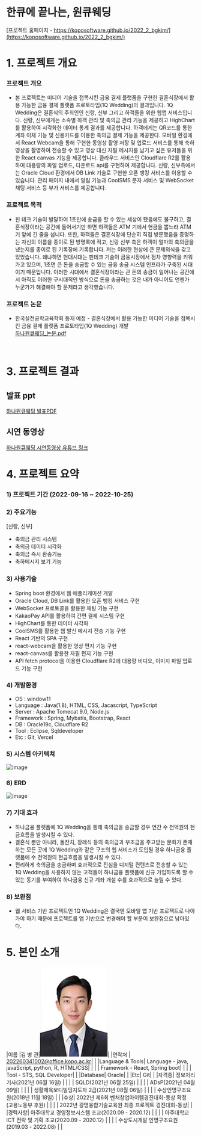 # 한큐에 끝나는, 원큐웨딩

[프로젝트 홈페이지 - https://koposoftware.github.io/2022_2_bgkim/](https://koposoftware.github.io/2022_2_bgkim/)

# 1. 프로젝트 개요

### 프로젝트 개요
* 본 프로젝트는 미디어 기술을 접목시킨 금융 결제 플랫폼을 구현한 결혼식장에서 활용 가능한 금융 결제 플랫폼 프로토타입(1Q Wedding)의 결과입니다. 
1Q Wedding은 결혼식의 주최인인 신랑, 신부 그리고 하객들을 위한 웹앱 서비스입니다. 
신랑, 신부에게는 소속별 하객 관리 및 축의금 관리 기능을 제공하고 HighChart를 활용하여 시각화한 데이터 통계 결과를 제공합니다. 
하객에게는 QR코드를 통한 계좌 이체 기능 및 신용카드를 이용한 축의금 결제 기능을 제공한다. 모바일 환경에서 React Webcam을 통해 구현한 동영상 촬영 저장 및 업로드 서비스를 통해 축하 영상을 촬영하여 전송할 수 있고 영상 대신 자필 메시지를 남기고 싶은 유저들을 위한 React canvas 기능을 제공합니다.
클라우드 서비스인 Cloudflare R2를 활용하여 대용량의 파일 업로드, 다운로드 api를 구현하여 제공합니다. 신랑, 신부측에서는 Oracle Cloud 환경에서 DB Link 기술로 구현한 오픈 뱅킹 서비스를 이용할 수 있습니다. 
관리 페이지 내에서 알림 기능과 CoolSMS 문자 서비스 및 WebSocket 채팅 서비스 등 부가 서비스를 제공합니다.


### 프로젝트 목적
* 핀 테크 기술이 발달하여 1초만에 송금을 할 수 있는 세상이 됐음에도 불구하고, 결혼식장이라는 공간에 들어서기만 하면 하객들은 ATM 기에서 현금을 뽑느라 ATM기 앞에 긴 줄을 섭니다.
또한, 하객들은 결혼식장에 단순히 직접 방문했음을 증명하는 자신의 이름을 종이로 된 방명록에 적고, 신랑 신부 측은 하객이 얼마의 축의금을 냈는지를 종이로 된 기록장에 기록합니다.
저는 이러한 현상에 큰 문제의식을 갖고 있었습니다. 왜냐하면 현대시대는 핀테크 기술이 금융시장에서 점차 영향력을 키워가고 있으며, 1초면 큰 돈을 송금할 수 있는 금융 송금 시스템 인프라가 구축된 시대이기 때문입니다. 이러한 시대에서 결혼식장이라는 큰 돈의 송금이 일어나는 공간에서 아직도 이러한 구시대적인 방식으로 돈을 송금하는 것은 내가 아니어도 언젠가 누군가가 해결해야 할 문제라고 생각했습니다. 


### 프로젝트 논문
* 한국실천공학교육학회 등재 예정 - 결혼식장에서 활용 가능한 미디어 기술을 접목시킨 금융 결제 플랫폼 프로토타입(1Q Wedding) 개발<br>
[하나원큐웨딩_논문.pdf](https://github.com/koposoftware/2022_2_bgkim/files/9853649/_.pdf)


<br>

# 3. 프로젝트 결과


## 발표 ppt 
[하나원큐웨딩 발표PDF](https://github.com/koposoftware/2022_2_bgkim/files/9853924/final_ppt.pdf)



## 시연 동영상
[하나원큐웨딩 시연동영상 유튜브 링크](https://youtu.be/cmJViuk3K8k)


# 4. 프로젝트 요약
### 1) 프로젝트 기간 (2022-09-16 ~ 2022-10-25)


### 2) 주요기능
[신랑, 신부]
- 축의금 관리 시스템
- 축의금 데이터 시각화
- 축의금 즉시 환송기능
- 축하메시지 보기 기능


### 3) 사용기술
 - Spring boot 환경에서 웹 애플리케이션 개발
 - Oracle Cloud, DB Link를 활용한 오픈 뱅킹 서비스 구현
 - WebSocket 프로토콜을 활용한 채팅 기능 구현
 - KakaoPay API를 활용하여 간편 결제 시스템 구현
 - HighChart를 통한 데이터 시각화
 - CoolSMS를 활용한 웹 발신 메시지 전송 기능 구현
 - React 기반의 SPA 구현
 - react-webcam을 활용한 영상 편지 기능 구현
 - react-canvas를 활용한 자필 편지 기능 구현
 - API fetch protocol을 이용한 Cloudflare R2에 대용량 비디오, 이미지 파일 업로드 기능 구현


### 4) 개발환경
* OS : window11
* Language : Java(1.8), HTML, CSS, Jacascript, TypeScript
* Server : Apache Tomecat 9.0, Node.js
* Framework : Spring, Mybatis, Bootstrap, React
* DB : Oracle19c, Cloudflare R2
* Tool : Eclipse, Sqldeveloper
* Etc : Git, Vercel


### 5) 시스템 아키텍쳐
<img width="303" alt="image" src="https://user-images.githubusercontent.com/52727682/197578507-5d1e8953-44f4-455a-b042-f58558829396.png">


### 6) ERD
<img width="303" alt="image" src="https://user-images.githubusercontent.com/52727682/197578577-6dd10886-d1f4-4db7-9234-217249850f3a.png">


### 7) 기대 효과
-	하나금융 플랫폼에 1Q Wedding을 통해 축의금을 송금할 경우 연간 수 천억원의 현금흐름을 발생시킬 수 있다.
-	결혼식 뿐만 아니라, 돌잔치, 장례식 등의 축의금과 부조금을 주고받는 문화가 존재하는 모든 곳에 1Q Wedding와 같은 구조의 웹 서비스가 도입될 경우 하나금융 플랫폼에 수 천억원의 현금흐름을 발생시킬 수 있다.
-	편리하게 축의금을 송금하며 효과적으로 진심을 디지털 컨텐츠로 전송할 수 있는 1Q Wedding을 사용하지 않는 고객들이 하나금융 플랫폼에 신규 가입하도록 할 수 있는 동기를 부여하여 하나금융 신규 계좌 개설 수를 효과적으로 늘릴 수 있다.


### 8) 보완점
-	웹 서비스 기반 프로젝트인 1Q Wedding은 결국엔 모바일 앱 기반 프로젝트로 나아가야 하기 때문에 프로젝트를 앱 기반으로 변경해야 할 부분이 보완점으로 남아있다.



# 5. 본인 소개

|이름 |김 병 관|![profile](/assets/profile.jpg)|
|연락처 | 202260341002@office.kopo.ac.kr| |
|Language & Tools| Language - java, javaScript, python, R, HTML/CSS| |
| | Framework - React, Spring boot| |
| | Tool - STS, SQL Developer| |
|Database| Oracle| |
|Etc| Git| |
|자격증| 정보처리기사(2021년 06월 16일) | |
| | SQLD(2021년 06월 25일) | |
| | ADsP(2021년 04월 09일) | |
| | 생활체육보디빌딩지도자 2급(2021년 08월 06일) | |
| | 수상인명구조요원(2018년 11월 18일) | |
|수상| 2022년 제6회 벤처창업아이템경진대회-동상 확정<br>(고용노동부 후원)  | |
| | 2022년 광명융합기술교육원 최종 프로젝트 경진대회-동상| |
|경력사항|  아주대학교 경영정보시스템 조교(2020.09 - 2020.12) | |
| |  아주대학교 ICT 전략 및 기획 조교(2020.09 - 2020.12) | |
| |  수상도시개발 인명구조요원(2019.03 - 2022.08) | |

